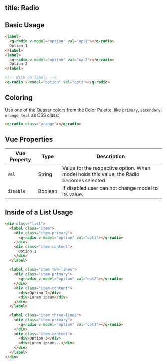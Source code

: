 title: Radio
---
<input type="hidden" data-fullpage-demo="form/radio">

## Basic Usage

``` html
<label>
  <q-radio v-model="option" val="opt1"></q-radio>
  Option 1
</label>
<label>
  <q-radio v-model="option" val="opt2"></q-radio>
  Option 2
</label>

<!-- With no label: -->
<q-radio v-model="option" val="opt3"></q-radio>
```

## Coloring
Use one of the Quasar colors from the Color Palette, like `primary`, `secondary`, `orange`, `teal` as CSS class:

``` html
<q-radio class="orange"></q-radio>
```

## Vue Properties

| Vue Property | Type | Description |
| --- | --- | --- |
| `val` | String | Value for the respective option. When model holds this value, the Radio becomes selected. |
| `disable` | Boolean | If disabled user can not change model to its value. |

## Inside of a List Usage

``` html
<div class="list">
  <label class="item">
    <div class="item-primary">
      <q-radio v-model="option" val="opt1"></q-radio>
    </div>
    <div class="item-content">
      Option 1
    </div>
  </label>

  <label class="item two-lines">
    <div class="item-primary">
      <q-radio v-model="option" val="opt2"></q-radio>
    </div>
    <div class="item-content">
      <div>Option 2</div>
      <div>Lorem ipsum</div>
    </div>
  </label>

  <label class="item three-lines">
    <div class="item-primary">
      <q-radio v-model="option" val="opt3"></q-radio>
    </div>
    <div class="item-content">
      <div>Option 3</div>
      <div>Lorem ipsum...</div>
    </div>
  </label>
</div>
```
